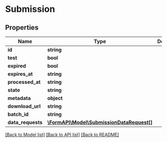 # Submission

## Properties
Name | Type | Description | Notes
------------ | ------------- | ------------- | -------------
**id** | **string** |  | 
**test** | **bool** |  | 
**expired** | **bool** |  | 
**expires_at** | **string** |  | [optional] 
**processed_at** | **string** |  | [optional] 
**state** | **string** |  | 
**metadata** | **object** |  | [optional] 
**download_url** | **string** |  | [optional] 
**batch_id** | **string** |  | [optional] 
**data_requests** | [**\FormAPI\Model\SubmissionDataRequest[]**](SubmissionDataRequest.md) |  | [optional] 

[[Back to Model list]](../README.md#documentation-for-models) [[Back to API list]](../README.md#documentation-for-api-endpoints) [[Back to README]](../README.md)


